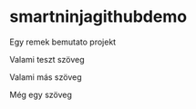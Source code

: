 # smartninjagithubdemo
Egy remek bemutato projekt

Valami teszt szöveg

Valami más szöveg 

Még egy szöveg
